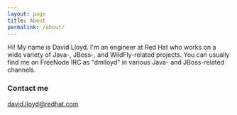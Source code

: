 ```yaml
---
layout: page
title: About
permalink: /about/
---
```


Hi! My name is David Lloyd. I'm an engineer at Red Hat who works on a wide variety of Java-, JBoss-, and WildFly-related projects. You can usually find me on FreeNode IRC as "dmlloyd" in various Java- and JBoss-related channels.

### Contact me

[david.lloyd@redhat.com](mailto:david.lloyd@redhat.com)
